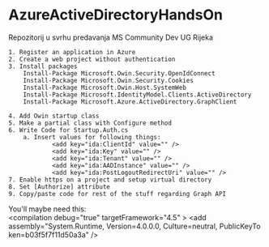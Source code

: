 # AzureActiveDirectoryHandsOn
Repozitorij u svrhu predavanja MS Community Dev UG Rijeka

	1. Register an application in Azure
	2. Create a web project without authentication
	3. Install packages
		Install-Package Microsoft.Owin.Security.OpenIdConnect
		Install-Package Microsoft.Owin.Security.Cookies
		Install-Package Microsoft.Owin.Host.SystemWeb
		Install-Package Microsoft.IdentityModel.Clients.ActiveDirectory
		Install-Package Microsoft.Azure.ActiveDirectory.GraphClient
	
	4. Add Owin startup class
	5. Make a partial class with Configure method
	6. Write Code for Startup.Auth.cs
		a. Insert values for following things:
				<add key="ida:ClientId" value="" />
				<add key="ida:Key" value="" />
				<add key="ida:Tenant" value="" />
				<add key="ida:AADInstance" value="" />
				<add key="ida:PostLogoutRedirectUri" value="" />
	7. Enable https on a project and setup virtual directory
	8. Set [Authorize] attribute
	9. Copy/paste code for rest of the stuff regarding Graph API


You'll maybe need this:
<compilation debug="true" targetFramework="4.5" >
	<assemblies>
        <add assembly="System.Runtime, Version=4.0.0.0, Culture=neutral, PublicKeyToken=b03f5f7f11d50a3a" />
</assemblies>
</compilation>

